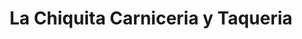 ---
title: "La Chiquita Carniceria y Taqueria"
url: /villa-rica/la-chiquita-carniceria-y-taqueria/
shop: Dorfladen
---